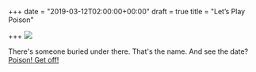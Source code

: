 +++
date = "2019-03-12T02:00:00+00:00"
draft = true
title = "Let’s Play Poison"

+++
![](https://res.cloudinary.com/tobyblog/image/upload/v1552360872/img/8C748FE3-CF0B-45E7-BB87-808D68405F04.jpg)

There's someone buried under there. That's the name. And see the date? [Poison! Get off!](https://youtu.be/gR3xbyKP2Ks)
